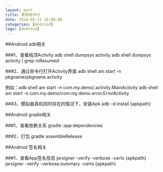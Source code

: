 ```yaml
---
layout: post
title: 常用命令行
date: 2016-05-21 16:00:00
categories: [Android]
tags: [Android]
---
```


##Android adb相关

###1、查看栈顶Activity 
adb shell dumpsys activity adb shell dumpsys activity | grep mResumed

###2、通过命令行打开Activity界面 
adb shell am start -n pkgname/pkgname.activity 

例如：adb shell am start -n com.my.demo/.activity.MainActivity 
     adb shell am start -n com.my.demo/com.my.demo.error.ErrorActivity

###3、模拟器真机同时存在的情况下，安装Apk 
adb -d install {apkpath}

##Android gradle相关

###1、查看依赖关系 
gradle :app:dependencies

###2、打包 
gradle assembleRelease

##Android 签名相关

###1、查看App签名信息 
jarsigner -verify -verbose -certs {apkpath} jarsigner -verify -verbose:summary -certs {apkpath}